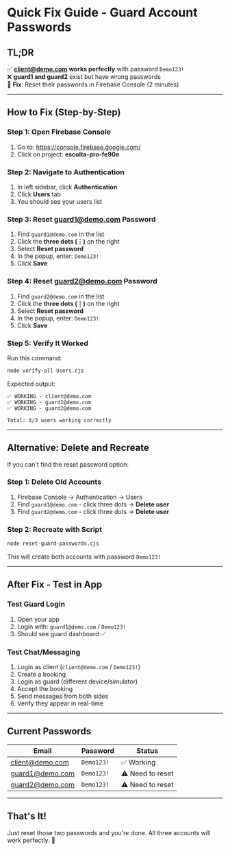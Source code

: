 # Quick Fix Guide - Guard Account Passwords

## TL;DR
✅ **client@demo.com works perfectly** with password `Demo123!`  
❌ **guard1 and guard2** exist but have wrong passwords  
🔧 **Fix**: Reset their passwords in Firebase Console (2 minutes)

---

## How to Fix (Step-by-Step)

### Step 1: Open Firebase Console
1. Go to: https://console.firebase.google.com/
2. Click on project: **escolta-pro-fe90e**

### Step 2: Navigate to Authentication
1. In left sidebar, click **Authentication**
2. Click **Users** tab
3. You should see your users list

### Step 3: Reset guard1@demo.com Password
1. Find `guard1@demo.com` in the list
2. Click the **three dots (⋮)** on the right
3. Select **Reset password**
4. In the popup, enter: `Demo123!`
5. Click **Save**

### Step 4: Reset guard2@demo.com Password
1. Find `guard2@demo.com` in the list
2. Click the **three dots (⋮)** on the right
3. Select **Reset password**
4. In the popup, enter: `Demo123!`
5. Click **Save**

### Step 5: Verify It Worked
Run this command:
```bash
node verify-all-users.cjs
```

Expected output:
```
✅ WORKING - client@demo.com
✅ WORKING - guard1@demo.com
✅ WORKING - guard2@demo.com

Total: 3/3 users working correctly
```

---

## Alternative: Delete and Recreate

If you can't find the reset password option:

### Step 1: Delete Old Accounts
1. Firebase Console → Authentication → Users
2. Find `guard1@demo.com` - click three dots → **Delete user**
3. Find `guard2@demo.com` - click three dots → **Delete user**

### Step 2: Recreate with Script
```bash
node reset-guard-passwords.cjs
```

This will create both accounts with password `Demo123!`

---

## After Fix - Test in App

### Test Guard Login
1. Open your app
2. Login with: `guard1@demo.com` / `Demo123!`
3. Should see guard dashboard ✅

### Test Chat/Messaging
1. Login as client (`client@demo.com` / `Demo123!`)
2. Create a booking
3. Login as guard (different device/simulator)
4. Accept the booking
5. Send messages from both sides
6. Verify they appear in real-time

---

## Current Passwords

| Email | Password | Status |
|-------|----------|--------|
| client@demo.com | `Demo123!` | ✅ Working |
| guard1@demo.com | `Demo123!` | ⚠️ Need to reset |
| guard2@demo.com | `Demo123!` | ⚠️ Need to reset |

---

## That's It!

Just reset those two passwords and you're done. All three accounts will work perfectly. 🎉
